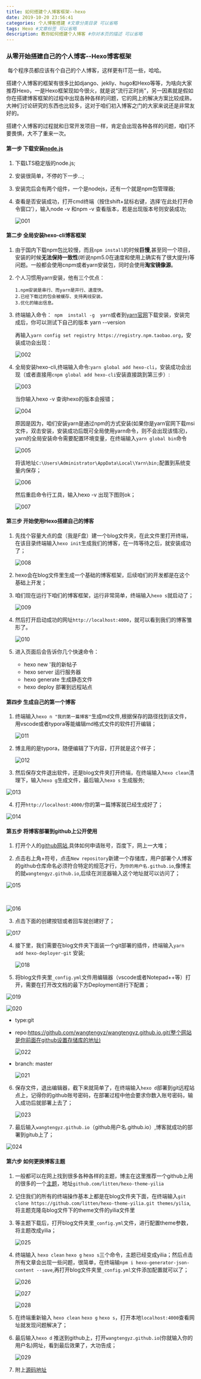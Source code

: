```yaml
---
title: ​如何搭建个人博客框架--hexo
date: 2019-10-20 23:56:41
categories: 个人博客搭建 #文章分类目录 可以省略
tags: Hexo #文章标签 可以省略
description: 教你如何搭建个人博客 #你对本页的描述 可以省略
---
```

### 从零开始搭建自己的个人博客--Hexo博客框架

​	每个程序员都应该有个自己的个人博客，这样更有IT范一些，哈哈。

​	搭建个人博客的框架有很多比如django、jeklly、hugo和Hexo等等，为啥向大家推荐Hexo，一是Hexo框架现如今很火，就是说“流行正时尚”，另一因素就是假如你在搭建博客框架的过程中出现各种各样的问题，它的网上的解决方案比较成熟，大神们讨论研究的东西也比较多，这对于咱们初入博客之门的大家来说还是非常友好的。

​	搭建个人博客的过程就和日常开发项目一样，肯定会出现各种各样的问题，咱们不要畏惧，大不了重来一次。
<!-- more -->
#### 第一步  下载安装[node.js](https://nodejs.org/en/)

1. 下载LTS稳定版的node.js;

2. 安装很简单，不停的下一步...;

3. 安装完后会有两个组件，一个是nodejs，还有一个就是npm包管理器;

4. 查看是否安装成功，打开cmd终端（按住shift+鼠标右键，选择‘在此处打开命令窗口’），输入node -v 和npm -v 查看版本，若是出现版本号则安装成功;

   ![001](hexoBuild/001.png)


#### 第二步   全局安装hexo-cli博客框架

1. 由于国内下载npm包比较慢，而且`npm install`的时候**巨慢**,甚至同一个项目，安装的时候**无法保持一致性**(听说npm5.0在速度和使用上确实有了很大提升)等问题。一般都会使用cnpm或者yarn安装包，同时会使用**淘宝镜像源**。

2. 个人习惯用yarn安装，他有三个优点：

   ```
   1.npm安装是串行、而yarn是并行、速度快。
   2.已经下载过的包会被缓存、支持离线安装。
   3.优化的输出信息。
   ```

3. 终端输入命令：` npm  install -g  yarn`或者到[yarn官网](https://yarnpkg.com/zh-Hant/docs/install#windows-stable)下载安装，安装完成后，你可以测试下自己的版本 yarn --version

   再输入`yarn config set registry https://registry.npm.taobao.org`，安装成功会出现：

   ![002](hexoBuild/002.png)

4. 全局安装hexo-cli,终端输入命令:`yarn global add hexo-cli`，安装成功会出现（或者直接用`cnpm global add hexo-cli`安装直接跳到第三步）:


   ![003](hexoBuild/003.png)

   当你输入hexo -v 查询hexo的版本会报错；

   ![004](hexoBuild/004.png)

   原因是因为，咱们安装yarn是通过npm的方式安装(如果你是yarn官网下载msi文件，双击安装，安装成功后既可全局使用yarn命令，则不会出现该情况)，yarn的全局安装命令需要配置环境变量，在终端输入`yarn global bin`命令

   ![005](hexoBuild/005.png)

   将该地址`C:\Users\Administrator\AppData\Local\Yarn\bin;`配置到系统变量内保存；

   ![006](hexoBuild/006.png)

   然后重启命令行工具，输入hexo -v 出现下图则ok；

   ![007](hexoBuild/007.png)

#### 第三步    开始使用Hexo搭建自己的博客

1. 先找个容量大点的盘（我是F盘）建一个blog文件夹，在此文件里打开终端，在该目录终端输入`hexo init`生成我们的博客，在一阵等待之后，就安装成功了；

   ![008](hexoBuild/008.png)

2. hexo会在blog文件里生成一个基础的博客框架，后续咱们的开发都是在这个基础上开发；

3. 咱们现在运行下咱们的博客框架，运行非常简单，终端输入`hexo s`就启动了；

   ![009](hexoBuild/009.png)

4. 然后打开启动成功的网址`http://localhost:4000`，就可以看到我们的博客雏形了。

   ![010](hexoBuild/010.png)

5. 进入页面后会告诉你几个快速命令：

   - hexo new '我的新帖子
   - hexo server 运行服务器
   - hexo generate 生成静态文件
   - hexo deploy 部署到远程站点

#### 第四步    生成自己的第一个博客

1. 终端输入`hexo n "我的第一篇博客"`生成md文件,根据保存的路径找到该文件，用vscode或者typora等能编辑md格式文件的软件打开编辑；

   ![011](hexoBuild/011.png)

2. 博主用的是typora，随便编辑了下内容，打开就是这个样子；

   ![012](hexoBuild/012.png)

3.  然后保存文件退出软件，还是blog文件夹打开终端，在终端输入`hexo clean`清理下，输入`hexo g`生成文件，最后输入`hexo s` 生成服务;

   ![013](hexoBuild/013.png)

4.  打开`http://localhost:4000/`你的第一篇博客就已经生成好了；

   ![014](hexoBuild/014.png)

#### 第五步  将博客部署到github上公开使用

1. 打开个人的[github网站](https://github.com/),具体如何申请账号，百度下，网上一大堆；

2.  点击右上角+符号，点击`New repository`新建一个存储库，用户部署个人博客的github仓库命名必须符合特定的规范才行，为`你的用户名.github.io`,像博主的就`wangtengyz.github.io`,后续在浏览器输入这个地址就可以访问了；

   ![015](hexoBuild/015.png)

   ​

   ![016](hexoBuild/016.png)

3.  点击下面的创建按钮或者回车就创建好了；

   ![017](hexoBuild/017.png)

4. 接下里，我们需要在blog文件夹下面装一个git部署的插件，终端输入`yarn add hexo-deployer-git` 安装;

   ![018](hexoBuild/018.png)

5.  将blog文件夹里`_config.yml`文件用编辑器（vscode或者Notepad++等）打开，需要在打开改文档的最下方Deployment进行下配置；

   ![019](hexoBuild/019.png)

   ![020](hexoBuild/020.png)

   + type:git

   + repo:https://github.com/wangtengyz/wangtengyz.github.io.git(整个网站是你前面在github设置存储库的地址)

     ![022](hexoBuild/022.png)

   + branch: master

     ![021](hexoBuild/021.png)

6. 保存文件，退出编辑器，截下来就简单了，在终端输入`hexo d`部署到git远程站点上，记得你的github账号密码，在部署过程中他会要求你数入账号密码，输入成功后就部署上去了；

   ![023](hexoBuild/023.png)

7.  最后输入`wangtengyz.github.io`（github用户名.github.io）,博客就成功的部署到gitub上了；

   ![024](hexoBuild/024.png)

#### 第六步    如何更换博客主题

1. 一般都可以在网上找到很多各种各样的主题，博主在这里推荐一个github上用的很多的一个[主题](github.com/litten/hexo-theme-yilia)，地址`github.com/litten/hexo-theme-yilia`

2. 记住我们的所有的终端操作基本上都是在blog文件夹下面，在终端输入`git clone https://github.com/litten/hexo-theme-yilia.git themes/yilia`,将主题克隆岛blog文件下的theme文件的yilia文件里

3. 等主题下载后，打开blog文件夹里`_config.yml`文件，进行配置theme参数，将主题改成yilia；

   ![025](hexoBuild/025.png)

4. 终端输入 `hexo clean`  `hexo g` `hexo s`三个命令，主题已经变成yilia；然后点击所有文章会出现一些问题，很简单，在终端输`npm i hexo-generator-json-content --save`,再打开blog文件夹里`_config.yml`文件添加配置就可以了；

   ![026](hexoBuild/026.png)

   ![027](hexoBuild/027.png)

   ![028](hexoBuild/028.png)

5.  在终端重新输入 `hexo clean`  `hexo g` `hexo s`，打开本地`localhost:4000`查看网址就发现问题解决了；

6. 最后输入`hexo d` 推送到github上，打开`wangtengyz.github.io`(你就输入你的用户名)网址，看到最后效果了，大功告成；

   ![029](/hexoBuild/029.png)

7. 附上[源码地址](https://github.com/wangtengyz/wangtengyz.github.io)
